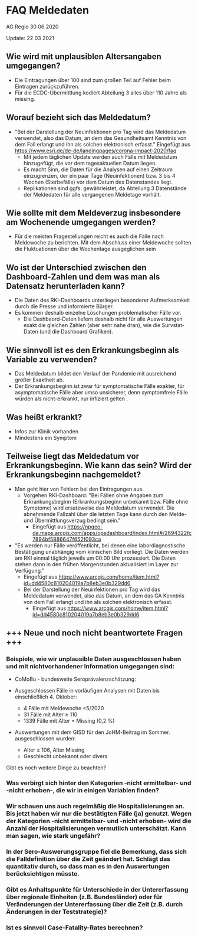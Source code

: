 FAQ Meldedaten 
================
AG Regio
30 06 2020

Update: 22 03 2021

## Wie wird mit unplausiblen Altersangaben umgegangen?
  * Die Eintragungen über 100 sind zum großen Teil auf Fehler beim Eintragen zurückzuführen.
  * Für die ECDC-Übermittlung kodiert Abteilung 3 alles über 110 Jahre als missing.
  	
## Worauf bezieht sich das Meldedatum?
  * "Bei der Darstellung der Neuinfektionen pro Tag wird das Meldedatum verwendet, also das Datum, an dem das Gesundheitsamt Kenntnis von dem Fall erlangt und ihn als solchen elektronisch erfasst." Eingefügt aus <https://www.esri.de/de-de/landingpages/corona-impact-2020/faq> 
	* Mit jedem täglichen Update werden auch Fälle mit Meldedatum hinzugefügt, die vor dem tagesaktuellen Datum liegen. 
	* Es macht Sinn, die Daten für die Analysen auf einen Zeitraum einzugrenzen, der ein paar Tage (Neuinfektionen) bzw. 3 bis 4 Wochen (Sterbefälle) vor dem Datum des Datenstandes liegt.
	* Replikationen sind ggfs. gewährleistet, da Abteilung 3 Datenstände der Meldedaten für alle vergangenen Meldetage vorhält. 

		
## Wie sollte mit dem Meldeverzug insbesondere am Wochenende umgegangen werden?
  * Für die meisten Fragestellungen reicht es auch die Fälle nach Meldewoche zu berichten. 
	Mit dem Abschluss einer Meldewoche sollten die Fluktuationen über die Wochentage ausgeglichen sein
	
## Wo ist der Unterschied zwischen den Dashboard-Zahlen und dem was man als Datensatz herunterladen kann?
  * Die Daten des RKI-Dashboards unterliegen besonderer Aufmerksamkeit durch die Presse und informierte Bürger. 
  * Es kommen deshalb einzelne Löschungen problematischer Fälle vor.
	* Die Dashbaord-Daten liefern deshalb nicht für alle Auswertungen exakt die gleichen Zahlen (aber sehr nahe dran), wie die Survstat-Daten (und die Dashboard Grafiken).
	
	
## Wie sinnvoll ist es den Erkrankungsbeginn als Variable zu verwenden?
  * Das Meldedatum bildet den Verlauf der Pandemie mit ausreichend großer Exaktheit ab.
  * Der Erkrankungsbeginn ist zwar für symptomatische Fälle exakter, für asymptomatische Fälle aber umso unsicherer, denn symptomfreie Fälle würden als nicht-erkrankt, nur infiziert gelten .
  
## Was heißt erkrankt?
  * Infos zur Klinik vorhanden
  * Mindestens ein Symptom


## Teilweise liegt das Meldedatum vor Erkrankungsbeginn. Wie kann das sein? Wird der Erkrankungsbeginn nachgemeldet?
  * Man geht hier von Fehlern bei den Eintragungen aus.
	* Vorgehen RKI-Dashboard: "Bei Fällen ohne Angaben zum Erkrankungsbeginn (Erkrankungsbeginn unbekannt bzw. Fälle ohne Symptome) wird ersatzweise das Meldedatum verwendet. Die abnehmende Fallzahl über die letzten Tage kann durch den Melde- und Übermittlungsverzug bedingt sein." 
	  * Eingefügt aus <https://npgeo-de.maps.arcgis.com/apps/opsdashboard/index.html#/2694322fc7894bf5886647f652f093ca> 
  * "Es werden nur Fälle veröffentlicht, bei denen eine labordiagnostische Bestätigung unabhängig vom klinischen Bild vorliegt. Die Daten werden am RKI einmal täglich jeweils um 00:00 Uhr prozessiert. Die Daten stehen dann in den frühen Morgenstunden aktualisiert im Layer zur Verfügung."
	  * Eingefügt aus <https://www.arcgis.com/home/item.html?id=dd4580c810204019a7b8eb3e0b329dd6> 
	* Bei der Darstellung der Neuinfektionen pro Tag wird das Meldedatum verwendet, also das Datum, an dem das GA Kenntnis von dem Fall erlangt und ihn als solchen elektronisch erfasst.
		* Eingefügt aus <https://www.arcgis.com/home/item.html?id=dd4580c810204019a7b8eb3e0b329dd6> 



## +++ Neue und noch nicht beantwortete Fragen +++

### Beispiele, wie wir unplausible Daten ausgeschlossen haben und mit nichtvorhandener Information umgegangen sind:
  * CoMoBu - bundesweite Seroprävalenzschätzung:
  * Ausgeschlossen Fälle in vorläufigen Analysen mit Daten bis einschließlich 4. Oktober:
    * 4 Fälle mit Meldewoche <5/2020
    * 31 Fälle mit Alter ≥ 110
    *	1339 Fälle mit Alter = Missing (0,2 %)
    
  * Auswertungen mit dem GISD für den JoHM-Beitrag im Sommer. ausgeschlossen wurden:
    * Alter ≥ 106, Alter Missing 
    *	Geschlecht unbekannt oder divers 
    
  Gibt es noch weitere Dinge zu beachten?

### Was verbirgt sich hinter den Kategorien -nicht ermittelbar- und -nicht erhoben-, die wir in einigen Variablen finden? 

### Wir schauen uns auch regelmäßig die Hospitalisierungen an. Bis jetzt haben wir nur die bestätigten Fälle (ja) genutzt. Wegen der Kategorien -nicht ermittelbar- und -nicht erhoben- wird die Anzahl der Hospitalisierungen vermutlich unterschätzt. Kann man sagen, wie stark ungefähr?

### In der Sero-Auswerungsgruppe fiel die Bemerkung, dass sich die Falldefinition über die Zeit geändert hat. Schlägt das quantitativ durch, so dass man es in den Auswertungen berücksichtigen müsste.

### Gibt es Anhaltspunkte für Unterschiede in der Untererfassung über regionale Einheiten (z.B. Bundesländer) oder für Veränderungen der Untererfassung über die Zeit (z.B. durch Änderungen in der Teststrategie)?
  
### Ist es sinnvoll Case-Fatality-Rates berechnen?



